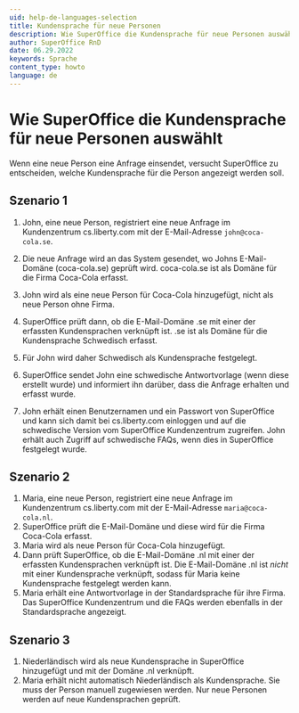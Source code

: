 ```yaml
---
uid: help-de-languages-selection
title: Kundensprache für neue Personen
description: Wie SuperOffice die Kundensprache für neue Personen auswählt
author: SuperOffice RnD
date: 06.29.2022
keywords: Sprache
content_type: howto
language: de
---
```


# Wie SuperOffice die Kundensprache für neue Personen auswählt

Wenn eine neue Person eine Anfrage einsendet, versucht SuperOffice zu entscheiden, welche Kundensprache für die Person angezeigt werden soll.

## Szenario 1

1. John, eine neue Person, registriert eine neue Anfrage im Kundenzentrum cs.liberty.com mit der E-Mail-Adresse `john@coca-cola.se`.

2. Die neue Anfrage wird an das System gesendet, wo Johns E-Mail-Domäne (coca-cola.se) geprüft wird. coca-cola.se ist als Domäne für die Firma Coca-Cola erfasst.

3. John wird als eine neue Person für Coca-Cola hinzugefügt, nicht als neue Person ohne Firma.

4. SuperOffice prüft dann, ob die E-Mail-Domäne .se mit einer der erfassten Kundensprachen verknüpft ist. .se ist als Domäne für die Kundensprache Schwedisch erfasst.

5. Für John wird daher Schwedisch als Kundensprache festgelegt.

6. SuperOffice sendet John eine schwedische Antwortvorlage (wenn diese erstellt wurde) und informiert ihn darüber, dass die Anfrage erhalten und erfasst wurde.

7. John erhält einen Benutzernamen und ein Passwort von SuperOffice und kann sich damit bei cs.liberty.com einloggen und auf die schwedische Version vom SuperOffice Kundenzentrum zugreifen. John erhält auch Zugriff auf schwedische FAQs, wenn dies in SuperOffice festgelegt wurde.

## Szenario 2

1. Maria, eine neue Person, registriert eine neue Anfrage im Kundenzentrum cs.liberty.com mit der E-Mail-Adresse `maria@coca-cola.nl`.
2. SuperOffice prüft die E-Mail-Domäne und diese wird für die Firma Coca-Cola erfasst.
3. Maria wird als neue Person für Coca-Cola hinzugefügt.
4. Dann prüft SuperOffice, ob die E-Mail-Domäne .nl mit einer der erfassten Kundensprachen verknüpft ist. Die E-Mail-Domäne .nl ist *nicht* mit einer Kundensprache verknüpft, sodass für Maria keine Kundensprache festgelegt werden kann.
5. Maria erhält eine Antwortvorlage in der Standardsprache für ihre Firma. Das SuperOffice Kundenzentrum und die FAQs werden ebenfalls in der Standardsprache angezeigt.

## Szenario 3

1. Niederländisch wird als neue Kundensprache in SuperOffice hinzugefügt und mit der Domäne .nl verknüpft.
2. Maria erhält nicht automatisch Niederländisch als Kundensprache. Sie muss der Person manuell zugewiesen werden. Nur neue Personen werden auf neue Kundensprachen geprüft.
